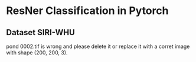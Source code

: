 # ResNer Classification in Pytorch
## Dataset SIRI-WHU
pond 0002.tif is wrong and please delete it or replace it with a corret image with shape (200, 200, 3).
